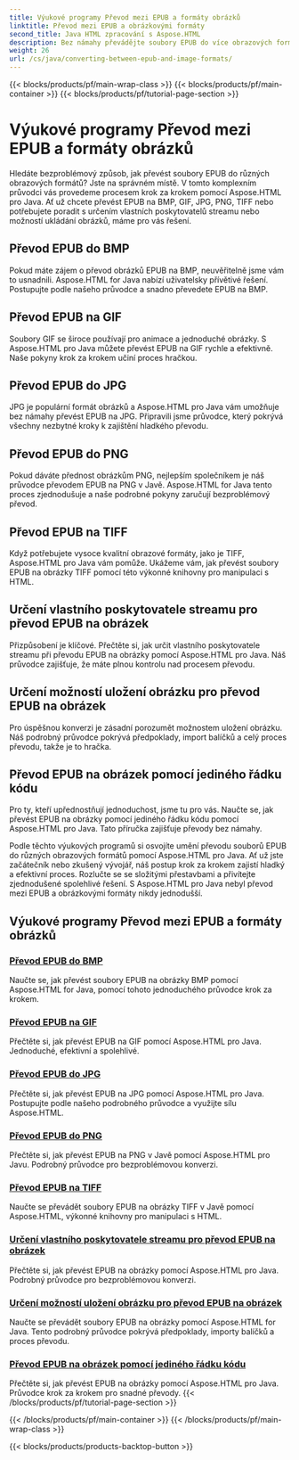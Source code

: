 ```yaml
---
title: Výukové programy Převod mezi EPUB a formáty obrázků
linktitle: Převod mezi EPUB a obrázkovými formáty
second_title: Java HTML zpracování s Aspose.HTML
description: Bez námahy převádějte soubory EPUB do více obrazových formátů pomocí Aspose.HTML pro Java. Podrobný průvodce pro bezproblémové převody.
weight: 26
url: /cs/java/converting-between-epub-and-image-formats/
---
```


{{< blocks/products/pf/main-wrap-class >}}
{{< blocks/products/pf/main-container >}}
{{< blocks/products/pf/tutorial-page-section >}}

# Výukové programy Převod mezi EPUB a formáty obrázků


Hledáte bezproblémový způsob, jak převést soubory EPUB do různých obrazových formátů? Jste na správném místě. V tomto komplexním průvodci vás provedeme procesem krok za krokem pomocí Aspose.HTML pro Java. Ať už chcete převést EPUB na BMP, GIF, JPG, PNG, TIFF nebo potřebujete poradit s určením vlastních poskytovatelů streamu nebo možností ukládání obrázků, máme pro vás řešení.

## Převod EPUB do BMP
Pokud máte zájem o převod obrázků EPUB na BMP, neuvěřitelně jsme vám to usnadnili. Aspose.HTML for Java nabízí uživatelsky přívětivé řešení. Postupujte podle našeho průvodce a snadno převedete EPUB na BMP. 

## Převod EPUB na GIF
Soubory GIF se široce používají pro animace a jednoduché obrázky. S Aspose.HTML pro Java můžete převést EPUB na GIF rychle a efektivně. Naše pokyny krok za krokem učiní proces hračkou.

## Převod EPUB do JPG
JPG je populární formát obrázků a Aspose.HTML pro Java vám umožňuje bez námahy převést EPUB na JPG. Připravili jsme průvodce, který pokrývá všechny nezbytné kroky k zajištění hladkého převodu.

## Převod EPUB do PNG
Pokud dáváte přednost obrázkům PNG, nejlepším společníkem je náš průvodce převodem EPUB na PNG v Javě. Aspose.HTML for Java tento proces zjednodušuje a naše podrobné pokyny zaručují bezproblémový převod.

## Převod EPUB na TIFF
Když potřebujete vysoce kvalitní obrazové formáty, jako je TIFF, Aspose.HTML pro Java vám pomůže. Ukážeme vám, jak převést soubory EPUB na obrázky TIFF pomocí této výkonné knihovny pro manipulaci s HTML.

## Určení vlastního poskytovatele streamu pro převod EPUB na obrázek
Přizpůsobení je klíčové. Přečtěte si, jak určit vlastního poskytovatele streamu při převodu EPUB na obrázky pomocí Aspose.HTML pro Java. Náš průvodce zajišťuje, že máte plnou kontrolu nad procesem převodu.

## Určení možností uložení obrázku pro převod EPUB na obrázek
Pro úspěšnou konverzi je zásadní porozumět možnostem uložení obrázku. Náš podrobný průvodce pokrývá předpoklady, import balíčků a celý proces převodu, takže je to hračka.

## Převod EPUB na obrázek pomocí jediného řádku kódu
Pro ty, kteří upřednostňují jednoduchost, jsme tu pro vás. Naučte se, jak převést EPUB na obrázky pomocí jediného řádku kódu pomocí Aspose.HTML pro Java. Tato příručka zajišťuje převody bez námahy.

Podle těchto výukových programů si osvojíte umění převodu souborů EPUB do různých obrazových formátů pomocí Aspose.HTML pro Java. Ať už jste začátečník nebo zkušený vývojář, náš postup krok za krokem zajistí hladký a efektivní proces. Rozlučte se se složitými přestavbami a přivítejte zjednodušené spolehlivé řešení. S Aspose.HTML pro Java nebyl převod mezi EPUB a obrázkovými formáty nikdy jednodušší.
## Výukové programy Převod mezi EPUB a formáty obrázků
### [Převod EPUB do BMP](./convert-epub-to-bmp/)
Naučte se, jak převést soubory EPUB na obrázky BMP pomocí Aspose.HTML for Java, pomocí tohoto jednoduchého průvodce krok za krokem.
### [Převod EPUB na GIF](./convert-epub-to-gif/)
Přečtěte si, jak převést EPUB na GIF pomocí Aspose.HTML pro Java. Jednoduché, efektivní a spolehlivé.
### [Převod EPUB do JPG](./convert-epub-to-jpg/)
Přečtěte si, jak převést EPUB na JPG pomocí Aspose.HTML pro Java. Postupujte podle našeho podrobného průvodce a využijte sílu Aspose.HTML.
### [Převod EPUB do PNG](./convert-epub-to-png/)
Přečtěte si, jak převést EPUB na PNG v Javě pomocí Aspose.HTML pro Javu. Podrobný průvodce pro bezproblémovou konverzi.
### [Převod EPUB na TIFF](./convert-epub-to-tiff/)
Naučte se převádět soubory EPUB na obrázky TIFF v Javě pomocí Aspose.HTML, výkonné knihovny pro manipulaci s HTML.
### [Určení vlastního poskytovatele streamu pro převod EPUB na obrázek](./convert-epub-to-image-specify-custom-stream-provider/)
Přečtěte si, jak převést EPUB na obrázky pomocí Aspose.HTML pro Java. Podrobný průvodce pro bezproblémovou konverzi.
### [Určení možností uložení obrázku pro převod EPUB na obrázek](./convert-epub-to-image-specify-image-save-options/)
Naučte se převádět soubory EPUB na obrázky pomocí Aspose.HTML for Java. Tento podrobný průvodce pokrývá předpoklady, importy balíčků a proces převodu.
### [Převod EPUB na obrázek pomocí jediného řádku kódu](./convert-epub-to-image-single-line/)
Přečtěte si, jak převést EPUB na obrázky pomocí Aspose.HTML pro Java. Průvodce krok za krokem pro snadné převody.
{{< /blocks/products/pf/tutorial-page-section >}}

{{< /blocks/products/pf/main-container >}}
{{< /blocks/products/pf/main-wrap-class >}}

{{< blocks/products/products-backtop-button >}}
